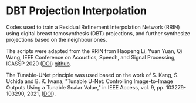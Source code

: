# DBT Projection Interpolation

Codes used to train a Residual Refinement Interpolation Network (RRIN) using digital breast tomosynthesis (DBT) projections, and further synthesize projections based on the neighbour ones. 

The scripts were adapted from the RRIN from Haopeng Li, Yuan Yuan, Qi Wang, IEEE Conference on Acoustics, Speech, and Signal Processing, ICASSP 2020 ([DOI](10.1109/ICASSP40776.2020.9053987)) [github](https://github.com/HopLee6/RRIN-PyTorch).

The Tunable-UNet principle was used based on the work of S. Kang, S. Uchida and B. K. Iwana, "Tunable U-Net: Controlling Image-to-Image Outputs Using a Tunable Scalar Value," in IEEE Access, vol. 9, pp. 103279-103290, 2021, ([DOI](10.1109/ACCESS.2021.3096530)).
 
